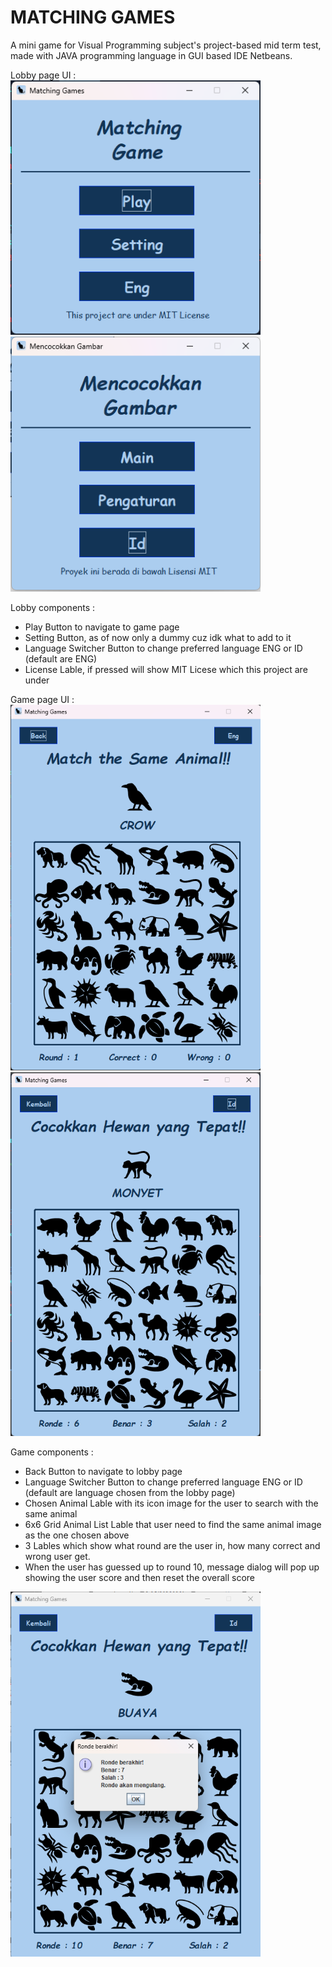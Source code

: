 # MATCHING GAMES

A mini game for Visual Programming subject's project-based mid term test, made with JAVA programming language in GUI based IDE Netbeans.

Lobby page UI : <br>
<img src="https://github.com/githubbingry/MatchingGames/blob/main/assets/page_img/lobby_eng.png" width="400">
<img src="https://github.com/githubbingry/MatchingGames/blob/main/assets/page_img/lobby_id.png" width="400">

Lobby components :
- Play Button to navigate to game page
- Setting Button, as of now only a dummy cuz idk what to add to it
- Language Switcher Button to change preferred language ENG or ID (default are ENG)
- License Lable, if pressed will show MIT Licese which this project are under

Game page UI : <br>
<img src="https://github.com/githubbingry/MatchingGames/blob/main/assets/page_img/game_1.png" width="400">
<img src="https://github.com/githubbingry/MatchingGames/blob/main/assets/page_img/game_2.png" width="400">

Game components :
- Back Button to navigate to lobby page
- Language Switcher Button to change preferred language ENG or ID (default are language chosen from the lobby page)
- Chosen Animal Lable with its icon image for the user to search with the same animal
- 6x6 Grid Animal List Lable that user need to find the same animal image as the one chosen above
- 3 Lables which show what round are the user in, how many correct and wrong user get.
- When the user has guessed up to round 10, message dialog will pop up showing the user score and then reset the overall score

<img src="https://github.com/githubbingry/MatchingGames/blob/main/assets/page_img/game_result.png" width="400">